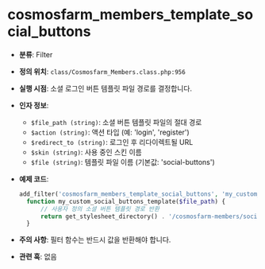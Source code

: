# cosmosfarm_members_template_social_buttons

- **분류**: Filter
- **정의 위치**: `class/Cosmosfarm_Members.class.php:956`
- **실행 시점**: 소셜 로그인 버튼 템플릿 파일 경로를 결정합니다.
- **인자 정보**:
  - `$file_path (string)`: 소셜 버튼 템플릿 파일의 절대 경로
  - `$action (string)`: 액션 타입 (예: 'login', 'register')
  - `$redirect_to (string)`: 로그인 후 리다이렉트될 URL
  - `$skin (string)`: 사용 중인 스킨 이름
  - `$file (string)`: 템플릿 파일 이름 (기본값: 'social-buttons')
- **예제 코드**:

  ```php
  add_filter('cosmosfarm_members_template_social_buttons', 'my_custom_social_buttons_template');
    function my_custom_social_buttons_template($file_path) {
        // 사용자 정의 소셜 버튼 템플릿 경로 반환
        return get_stylesheet_directory() . '/cosmosfarm-members/social-buttons.php';
    }
  ```

- **주의 사항**: 필터 함수는 반드시 값을 반환해야 합니다.
- **관련 훅**: 없음
